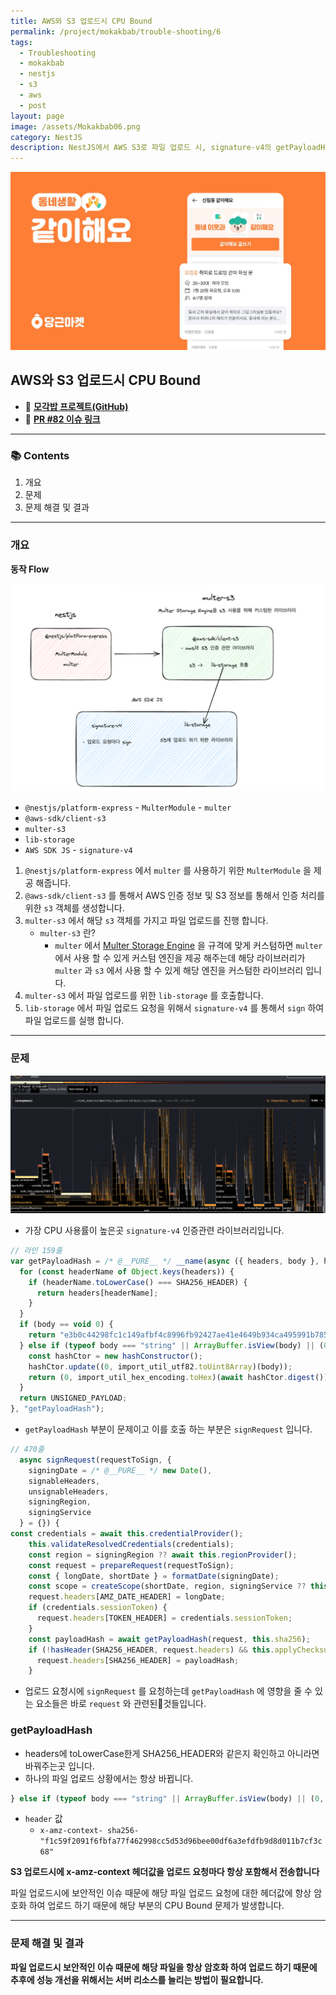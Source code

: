 ```yaml
---
title: AWS와 S3 업로드시 CPU Bound
permalink: /project/mokakbab/trouble-shooting/6
tags:
  - Troubleshooting
  - mokakbab
  - nestjs
  - s3
  - aws
  - post
layout: page
image: /assets/Mokakbab06.png
category: NestJS
description: NestJS에서 AWS S3로 파일 업로드 시, signature-v4의 getPayloadHash 과정에서 CPU 사용률이 급격히 높아지는 문제가 발생했습니다. 업로드 요청마다 암호화된 x-amz-context 헤더가 포함되며, 이로 인해 매 요청마다 해시 연산이 수행되고 CPU Bound 문제가 나타났습니다. 이는 lib-storage 내부의 signRequest → getPayloadHash 흐름에서 비롯되며, 구조적으로 비동기 해시 연산이 반복되는 구조입니다. 보안상 헤더 암호화는 필수이므로 근본적인 해결보다는 서버 리소스 확장이 장기적으로 필요한 상황입니다.
---
```


![](/assets/Mokakbab06.png)

## AWS와 S3 업로드시 CPU Bound

- 🐙 **[모각밥 프로젝트(GitHub)](https://github.com/f-lab-edu/Mokakbab)** 
- 🔗 **[PR #82 이슈 링크](https://github.com/f-lab-edu/Mokakbab/pull/82)** 

---

### 📚 Contents

1. 개요
2. 문제
3. 문제 해결 및 결과

---

### 개요

**동작 Flow** 

![](/assets/Mokakbab13.png)

- `@nestjs/platform-express` - `MulterModule` - `multer` 
-  `@aws-sdk/client-s3`
- `multer-s3` 
- `lib-storage` 
- `AWS SDK JS` - `signature-v4`

1. `@nestjs/platform-express` 에서 `multer` 를 사용하기 위한 `MulterModule` 을 제공 해줍니다.
2. `@aws-sdk/client-s3` 를 통해서 AWS 인증 정보 및 S3 정보를 통해서 인증 처리를 위한 `s3` 객체를 생성합니다.
3. `multer-s3` 에서 해당 `s3` 객체를 가지고 파일 업로드를 진행 합니다.
	- `multer-s3` 란?
		- `multer` 에서 [Multer Storage Engine](https://github.com/expressjs/multer/blob/master/StorageEngine.md) 을 규격에 맞게 커스텀하면 `multer` 에서 사용 할 수 있게 커스텀 엔진을 제공 해주는데 해당 라이브러리가 `multer` 과 `s3` 에서 사용 할 수 있게 해당 엔진을 커스텀한 라이브러리 입니다.
4. `multer-s3` 에서 파일 업로드를 위한 `lib-storage` 를 호출합니다.
5. `lib-storage` 에서 파일 업로드 요청을 위해서 `signature-v4` 를 통해서 `sign` 하여 파일 업로드를 실행 합니다.

---

### 문제

![](/assets/Mokakbab12.png)

- 가장 CPU 사용률이 높은곳 `signature-v4` 인증관련 라이브러리입니다.

```js
// 라인 159줄
var getPayloadHash = /* @__PURE__ */ __name(async ({ headers, body }, hashConstructor) => {
  for (const headerName of Object.keys(headers)) {
    if (headerName.toLowerCase() === SHA256_HEADER) {
      return headers[headerName];
    }
  }
  if (body == void 0) {
    return "e3b0c44298fc1c149afbf4c8996fb92427ae41e4649b934ca495991b7852b855";
  } else if (typeof body === "string" || ArrayBuffer.isView(body) || (0, import_is_array_buffer.isArrayBuffer)(body)) {
    const hashCtor = new hashConstructor();
    hashCtor.update((0, import_util_utf82.toUint8Array)(body));
    return (0, import_util_hex_encoding.toHex)(await hashCtor.digest());
  }
  return UNSIGNED_PAYLOAD;
}, "getPayloadHash");
```

- `getPayloadHash` 부분이 문제이고 이를 호출 하는 부분은 `signRequest` 입니다.

```js
// 470줄
  async signRequest(requestToSign, {
    signingDate = /* @__PURE__ */ new Date(),
    signableHeaders,
    unsignableHeaders,
    signingRegion,
    signingService
  } = {}) {
const credentials = await this.credentialProvider();
    this.validateResolvedCredentials(credentials);
    const region = signingRegion ?? await this.regionProvider();
    const request = prepareRequest(requestToSign);
    const { longDate, shortDate } = formatDate(signingDate);
    const scope = createScope(shortDate, region, signingService ?? this.service);
    request.headers[AMZ_DATE_HEADER] = longDate;
    if (credentials.sessionToken) {
      request.headers[TOKEN_HEADER] = credentials.sessionToken;
    }
    const payloadHash = await getPayloadHash(request, this.sha256);
    if (!hasHeader(SHA256_HEADER, request.headers) && this.applyChecksum) {
      request.headers[SHA256_HEADER] = payloadHash;
    }
```

- 업로드 요청시에 `signRequest` 를 요청하는데 `getPayloadHash` 에 영향을 줄 수 있는 요소들은 바로 `request` 와 관련된것들입니다.

### getPayloadHash

- headers에 toLowerCase한게 SHA256_HEADER와 같은지 확인하고 아니라면 바꿔주는곳 입니다.
- 하나의 파일 업로드 상황에서는 항상 바뀝니다.

```js
} else if (typeof body === "string" || ArrayBuffer.isView(body) || (0, import_is_array_buffer.isArrayBuffer)(body)) {
```

- `header` 값
	- `x-amz-context- sha256-"f1c59f2091f6fbfa77f462998cc5d53d96bee00df6a3efdfb9d8d011b7cf3c68"`  

**S3 업로드시에 x-amz-context 헤더값을 업로드 요청마다 항상 포함해서 전송합니다** 

파일 업로드시에 보안적인 이슈 때문에 해당 파일 업로드 요청에 대한 헤더값에 항상 암호화 하여 업로드 하기 때문에 해당 부분의 CPU Bound 문제가 발생합니다.

---

### 문제 해결 및 결과

**파일 업로드시 보안적인 이슈 때문에 해당 파일을 항상 암호화 하여 업로드 하기 때문에 추후에 성능 개선을 위해서는 서버 리소스를 늘리는 방법이 필요합니다.** 

